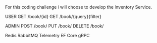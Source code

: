 For this coding challenge i will choose to develop the Inventory Service.




USER
    GET /book/{id}
    GET /book/{query}{filter}

ADMIN
    POST /book/
    PUT /book/
    DELETE /book/

Redis
RabbitMQ
Telemetry
EF Core
gRPC

